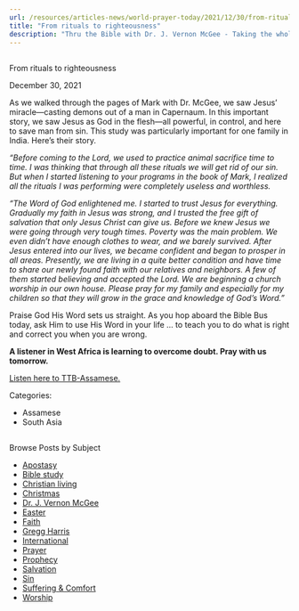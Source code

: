 ```yaml
---
url: /resources/articles-news/world-prayer-today/2021/12/30/from-rituals-to-righteousness
title: "From rituals to righteousness"
description: "Thru the Bible with Dr. J. Vernon McGee - Taking the whole Word to the whole world"
---
```







## 
 From rituals to righteousness


December 30, 2021
![]()




As we walked through the pages of Mark with Dr. McGee, we saw Jesus’ miracle—casting demons out of a man in Capernaum. In this important story, we saw Jesus as God in the flesh—all powerful, in control, and here to save man from sin. This study was particularly important for one family in India. Here’s their story.

*“Before coming to the Lord, we used to practice animal sacrifice time to time. I was thinking that through all these rituals we will get rid of our sin. But when I started listening to your programs in the book of Mark, I realized all the rituals I was performing were completely useless and worthless.* 

*“The Word of God enlightened me. I started to trust Jesus for everything. Gradually my faith in Jesus was strong, and I trusted the free gift of salvation that only Jesus Christ can give us. Before we knew Jesus we were going through very tough times. Poverty was the main problem. We even didn’t have enough clothes to wear, and we barely survived. After Jesus entered into our lives, we became confident and began to prosper in all areas. Presently, we are living in a quite better condition and have time to share our newly found faith with our relatives and neighbors. A few of them started believing and accepted the Lord. We are beginning a church worship in our own house. Please pray for my family and especially for my children so that they will grow in the grace and knowledge of God’s Word.”*

Praise God His Word sets us straight. As you hop aboard the Bible Bus today, ask Him to use His Word in your life … to teach you to do what is right and correct you when you are wrong. 

**A listener in West Africa is learning to overcome doubt. Pray with us tomorrow.**

[Listen here to TTB-Assamese.](https://ttb.twr.org/home/day,0437/language,ASM)



Categories: 


* Assamese
* South Asia









## 
 Browse Posts by Subject


* [Apostasy](/resources/articles-news/-in-tags/tags/Apostasy)
* [Bible study](/resources/articles-news/-in-tags/tags/Bible-study)
* [Christian living](/resources/articles-news/-in-tags/tags/Christian-living)
* [Christmas](/resources/articles-news/-in-tags/tags/Christmas)
* [Dr. J. Vernon McGee](/resources/articles-news/-in-tags/tags/Dr-J-Vernon-McGee)
* [Easter](/resources/articles-news/-in-tags/tags/easter)
* [Faith](/resources/articles-news/-in-tags/tags/Faith)
* [Gregg Harris](/resources/articles-news/-in-tags/tags/Gregg-Harris)
* [International](/resources/articles-news/-in-tags/tags/International)
* [Prayer](/resources/articles-news/-in-tags/tags/prayer)
* [Prophecy](/resources/articles-news/-in-tags/tags/Prophecy)
* [Salvation](/resources/articles-news/-in-tags/tags/Salvation)
* [Sin](/resources/articles-news/-in-tags/tags/sin)
* [Suffering & Comfort](/resources/articles-news/-in-tags/tags/Suffering-Comfort)
* [Worship](/resources/articles-news/-in-tags/tags/worship)






